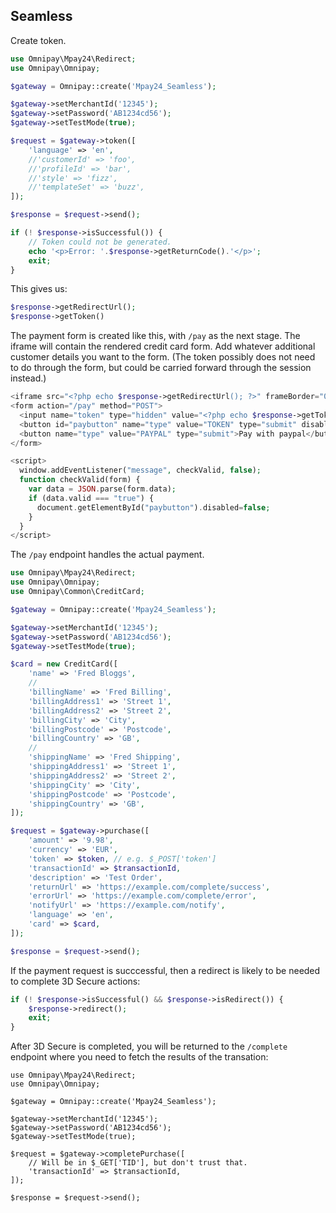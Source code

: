 
## Seamless

Create token.

```php
use Omnipay\Mpay24\Redirect;
use Omnipay\Omnipay;

$gateway = Omnipay::create('Mpay24_Seamless');

$gateway->setMerchantId('12345');
$gateway->setPassword('AB1234cd56');
$gateway->setTestMode(true);

$request = $gateway->token([
    'language' => 'en',
    //'customerId' => 'foo',
    //'profileId' => 'bar',
    //'style' => 'fizz',
    //'templateSet' => 'buzz',
]);

$response = $request->send();

if (! $response->isSuccessful()) {
    // Token could not be generated.
    echo '<p>Error: '.$response->getReturnCode().'</p>';
    exit;
}
```

This gives us:

```php
$response->getRedirectUrl();
$response->getToken()
```

The payment form is created like this, with `/pay` as the next stage.
The iframe will contain the rendered credit card form.
Add whatever additional customer details you want to the form.
(The token possibly does not need to do through the form, but could be
carried forward through the session instead.)

```php
<iframe src="<?php echo $response->getRedirectUrl(); ?>" frameBorder="0" width="500"></iframe>
<form action="/pay" method="POST">
  <input name="token" type="hidden" value="<?php echo $response->getToken(); ?>" />
  <button id="paybutton" name="type" value="TOKEN" type="submit" disabled="true">Pay with creditcard</button>
  <button name="type" value="PAYPAL" type="submit">Pay with paypal</button>
</form>

<script>
  window.addEventListener("message", checkValid, false);
  function checkValid(form) {
    var data = JSON.parse(form.data);
    if (data.valid === "true") {
      document.getElementById("paybutton").disabled=false;
    }
  }
</script>
```

The `/pay` endpoint handles the actual payment.

```php
use Omnipay\Mpay24\Redirect;
use Omnipay\Omnipay;
use Omnipay\Common\CreditCard;

$gateway = Omnipay::create('Mpay24_Seamless');

$gateway->setMerchantId('12345');
$gateway->setPassword('AB1234cd56');
$gateway->setTestMode(true);

$card = new CreditCard([
    'name' => 'Fred Bloggs',
    //
    'billingName' => 'Fred Billing',
    'billingAddress1' => 'Street 1',
    'billingAddress2' => 'Street 2',
    'billingCity' => 'City',
    'billingPostcode' => 'Postcode',
    'billingCountry' => 'GB',
    //
    'shippingName' => 'Fred Shipping',
    'shippingAddress1' => 'Street 1',
    'shippingAddress2' => 'Street 2',
    'shippingCity' => 'City',
    'shippingPostcode' => 'Postcode',
    'shippingCountry' => 'GB',
]);

$request = $gateway->purchase([
    'amount' => '9.98',
    'currency' => 'EUR',
    'token' => $token, // e.g. $_POST['token']
    'transactionId' => $transactionId,
    'description' => 'Test Order',
    'returnUrl' => 'https://example.com/complete/success',
    'errorUrl' => 'https://example.com/complete/error',
    'notifyUrl' => 'https://example.com/notify',
    'language' => 'en',
    'card' => $card,
]);

$response = $request->send();
```

If the payment request is succcessful, then a redirect is likely
to be needed to complete 3D Secure actions:

```php
if (! $response->isSuccessful() && $response->isRedirect()) {
    $response->redirect();
    exit;
}
```

After 3D Secure is completed, you will be returned to the `/complete` endpoint
where you need to fetch the results of the transation:

```
use Omnipay\Mpay24\Redirect;
use Omnipay\Omnipay;

$gateway = Omnipay::create('Mpay24_Seamless');

$gateway->setMerchantId('12345');
$gateway->setPassword('AB1234cd56');
$gateway->setTestMode(true);

$request = $gateway->completePurchase([
    // Will be in $_GET['TID'], but don't trust that.
    'transactionId' => $transactionId,
]);

$response = $request->send();
```

